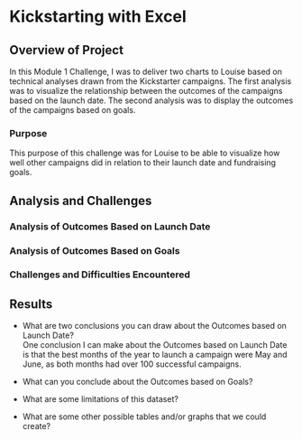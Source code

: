 # Kickstarting with Excel

## Overview of Project
  In this Module 1 Challenge, I was to deliver two charts to Louise based on technical analyses drawn from the Kickstarter campaigns.  The first analysis was to visualize the relationship between the outcomes of the campaigns based on the launch date.  The second analysis was to display the outcomes of the campaigns based on goals.
### Purpose
  This purpose of this challenge was for Louise to be able to visualize how well other campaigns did in relation to their launch date and fundraising goals.
## Analysis and Challenges

### Analysis of Outcomes Based on Launch Date

### Analysis of Outcomes Based on Goals

### Challenges and Difficulties Encountered

## Results

- What are two conclusions you can draw about the Outcomes based on Launch Date?  
      One conclusion I can make about the Outcomes based on Launch Date is that the best months of the year to launch a campaign were May and June, as both months had over 100 successful campaigns.

- What can you conclude about the Outcomes based on Goals?

- What are some limitations of this dataset?

- What are some other possible tables and/or graphs that we could create?
